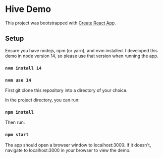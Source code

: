 # Hive Demo

This project was bootstrapped with [Create React App](https://github.com/facebook/create-react-app).

## Setup

Ensure you have nodejs, npm (or yarn), and nvm installed. I developed this demo in node version 14, so please use that version when running the app.

### `nvm install 14`
### `nvm use 14`

First git clone this repository into a directory of your choice.

In the project directory, you can run:

### `npm install`

Then run:

### `npm start`

The app should open a browser window to localhost:3000. If it doesn't, navigate to localhost:3000 in your browser to view the demo.

